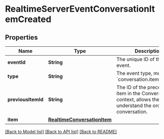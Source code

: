 # RealtimeServerEventConversationItemCreated

## Properties
Name | Type | Description | Notes
------------ | ------------- | ------------- | -------------
**eventId** | **String** | The unique ID of the server event. | 
**type** | **String** | The event type, must be &#x60;conversation.item.created&#x60;. | 
**previousItemId** | **String** | The ID of the preceding item in the Conversation context, allows the client to understand the order of the conversation. | 
**item** | [**RealtimeConversationItem**](RealtimeConversationItem.md) |  | 

[[Back to Model list]](../README.md#documentation-for-models) [[Back to API list]](../README.md#documentation-for-api-endpoints) [[Back to README]](../README.md)


